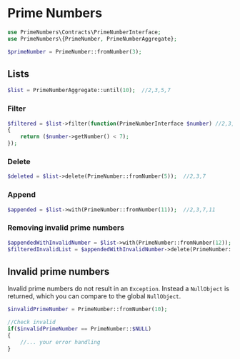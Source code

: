 # Prime Numbers

~~~php
use PrimeNumbers\Contracts\PrimeNumberInterface;
use PrimeNumbers\{PrimeNumber, PrimeNumberAggregate};

$primeNumber = PrimeNumber::fromNumber(3);
~~~

## Lists

~~~php
$list = PrimeNumberAggregate::until(10);  //2,3,5,7
~~~ 

### Filter  

~~~php 
$filtered = $list->filter(function(PrimeNumberInterface $number) //2,3,5
{
    return ($number->getNumber() < 7);
}); 
~~~

### Delete

~~~php
$deleted = $list->delete(PrimeNumber::fromNumber(5));  //2,3,7
~~~

### Append 

~~~php
$appended = $list->with(PrimeNumber::fromNumber(11));  //2,3,7,11
~~~

### Removing invalid prime numbers 

~~~php
$appendedWithInvalidNumber = $list->with(PrimeNumber::fromNumber(12));
$filteredInvalidList = $appendedWithInvalidNumber->delete(PrimeNumber::$NULL); 
~~~

## Invalid prime numbers

Invalid prime numbers do not result in an `Exception`. Instead 
a `NullObject` is returned, which you can compare to the global `NullObject`. 

~~~php
$invalidPrimeNumber = PrimeNumber::fromNumber(10);

//Check invalid
if($invalidPrimeNumber == PrimeNumber::$NULL)
{
    //... your error handling
}
~~~
